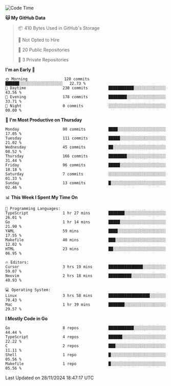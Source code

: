 <!--START_SECTION:waka-->
![Code Time](http://img.shields.io/badge/Code%20Time-972%20hrs%2037%20mins-blue)

**🐱 My GitHub Data** 

> 📦 410 Bytes Used in GitHub's Storage 
 > 
> 🚫 Not Opted to Hire
 > 
> 📜 20 Public Repositories 
 > 
> 🔑 3 Private Repositories 
 > 
**I'm an Early 🐤** 

```text
🌞 Morning                120 commits         ██████░░░░░░░░░░░░░░░░░░░   22.73 % 
🌆 Daytime                230 commits         ███████████░░░░░░░░░░░░░░   43.56 % 
🌃 Evening                178 commits         ████████░░░░░░░░░░░░░░░░░   33.71 % 
🌙 Night                  0 commits           ░░░░░░░░░░░░░░░░░░░░░░░░░   00.00 % 
```
📅 **I'm Most Productive on Thursday** 

```text
Monday                   90 commits          ████░░░░░░░░░░░░░░░░░░░░░   17.05 % 
Tuesday                  111 commits         █████░░░░░░░░░░░░░░░░░░░░   21.02 % 
Wednesday                45 commits          ██░░░░░░░░░░░░░░░░░░░░░░░   08.52 % 
Thursday                 166 commits         ████████░░░░░░░░░░░░░░░░░   31.44 % 
Friday                   96 commits          █████░░░░░░░░░░░░░░░░░░░░   18.18 % 
Saturday                 7 commits           ░░░░░░░░░░░░░░░░░░░░░░░░░   01.33 % 
Sunday                   13 commits          █░░░░░░░░░░░░░░░░░░░░░░░░   02.46 % 
```


📊 **This Week I Spent My Time On** 

```text
💬 Programming Languages: 
TypeScript               1 hr 27 mins        ███████░░░░░░░░░░░░░░░░░░   26.01 % 
Go                       1 hr 14 mins        █████░░░░░░░░░░░░░░░░░░░░   21.90 % 
YAML                     59 mins             ████░░░░░░░░░░░░░░░░░░░░░   17.55 % 
Makefile                 40 mins             ███░░░░░░░░░░░░░░░░░░░░░░   12.02 % 
HTML                     23 mins             ██░░░░░░░░░░░░░░░░░░░░░░░   06.95 % 

🔥 Editors: 
Cursor                   3 hrs 19 mins       ███████████████░░░░░░░░░░   59.07 % 
Neovim                   2 hrs 18 mins       ██████████░░░░░░░░░░░░░░░   40.93 % 

💻 Operating System: 
Linux                    3 hrs 58 mins       ██████████████████░░░░░░░   70.43 % 
Mac                      1 hr 39 mins        ███████░░░░░░░░░░░░░░░░░░   29.57 % 
```

**I Mostly Code in Go** 

```text
Go                       8 repos             ███████████░░░░░░░░░░░░░░   44.44 % 
TypeScript               4 repos             ██████░░░░░░░░░░░░░░░░░░░   22.22 % 
C                        2 repos             ███░░░░░░░░░░░░░░░░░░░░░░   11.11 % 
Shell                    1 repo              █░░░░░░░░░░░░░░░░░░░░░░░░   05.56 % 
Makefile                 1 repo              █░░░░░░░░░░░░░░░░░░░░░░░░   05.56 % 
```




 Last Updated on 28/11/2024 18:47:17 UTC
<!--END_SECTION:waka-->
